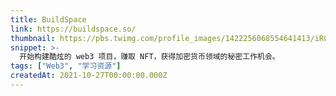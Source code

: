 ```yaml
---
title: BuildSpace
link: https://buildspace.so/
thumbnail: https://pbs.twimg.com/profile_images/1422256068554641413/iR0aoxSO_400x400.jpg
snippet: >-
  开始构建酷炫的 web3 项目，赚取 NFT，获得加密货币领域的秘密工作机会。
tags: ["Web3", "学习资源"]
createdAt: 2021-10-27T00:00:00.000Z
---
```

